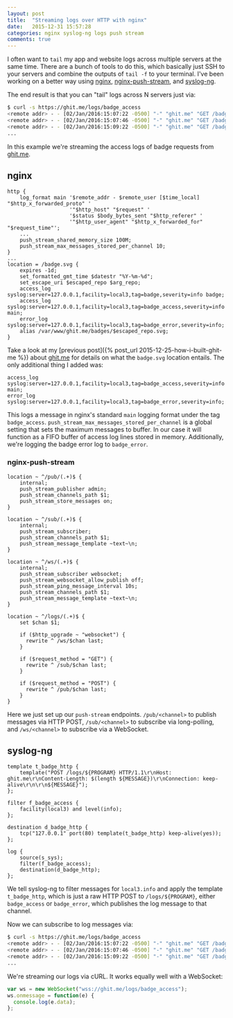 ```yaml
---
layout: post
title:  "Streaming logs over HTTP with nginx"
date:   2015-12-31 15:57:28
categories: nginx syslog-ng logs push stream
comments: true
---
```


I often want to `tail` my app and website logs across multiple servers at the same time.  There are a bunch of tools to do this, which basically just SSH to your servers and combine the outputs of `tail -f` to your terminal.  I've been working on a better way using [nginx](http://nginx.org), [nginx-push-stream](https://github.com/wandenberg/nginx-push-stream-module), and [syslog-ng](https://www.balabit.com/network-security/syslog-ng).

The end result is that you can "tail" logs across N servers just via:

```bash
$ curl -s https://ghit.me/logs/badge_access
<remote addr> - - [02/Jan/2016:15:07:22 -0500] "-" "ghit.me" "GET /badge.svg?repo=benwilber/bashids HTTP/1.1" 304 0 "https://ghit.me/logs.html" "Mozilla/5.0 (Macintosh; Intel Mac OS X 10_10_5) AppleWebKit/537.36 (KHTML, like Gecko) Chrome/47.0.2526.106 Safari/537.36" "-" "0.000"
<remote addr> - - [02/Jan/2016:15:07:46 -0500] "-" "ghit.me" "GET /badge.svg?repo=benwilber/bashids HTTP/1.1" 304 0 "https://ghit.me/logs.html" "Mozilla/5.0 (Macintosh; Intel Mac OS X 10_10_5) AppleWebKit/537.36 (KHTML, like Gecko) Chrome/47.0.2526.106 Safari/537.36" "-" "0.000"
<remote addr> - - [02/Jan/2016:15:09:22 -0500] "-" "ghit.me" "GET /badge.svg?repo=benwilber/bashids HTTP/1.1" 304 0 "https://ghit.me/logs.html" "Mozilla/5.0 (Macintosh; Intel Mac OS X 10_10_5) AppleWebKit/537.36 (KHTML, like Gecko) Chrome/47.0.2526.106 Safari/537.36" "-" "0.000"
...
```

In this example we're streaming the access logs of badge requests from [ghit.me](https://ghit.me/).

## nginx

```nginx
http {
    log_format main '$remote_addr - $remote_user [$time_local] "$http_x_forwarded_proto" '
                    '"$http_host" "$request" '
                    '$status $body_bytes_sent "$http_referer" '
                    '"$http_user_agent" "$http_x_forwarded_for" "$request_time"';
    ...
    push_stream_shared_memory_size 100M;
    push_stream_max_messages_stored_per_channel 10;
}
...
location = /badge.svg {
    expires -1d;
    set_formatted_gmt_time $datestr "%Y-%m-%d";
    set_escape_uri $escaped_repo $arg_repo;
    access_log syslog:server=127.0.0.1,facility=local3,tag=badge,severity=info badge;
    access_log syslog:server=127.0.0.1,facility=local3,tag=badge_access,severity=info main;
    error_log syslog:server=127.0.0.1,facility=local3,tag=badge_error,severity=info;
    alias /var/www/ghit.me/badges/$escaped_repo.svg;
}  
```

Take a look at my [previous post]({% post_url 2015-12-25-how-i-built-ghit-me %}) about [ghit.me](https://ghit.me/) for details on what the `badge.svg` location entails.  The only additional thing I added was:

```
access_log syslog:server=127.0.0.1,facility=local3,tag=badge_access,severity=info main;
error_log syslog:server=127.0.0.1,facility=local3,tag=badge_error,severity=info;
```

This logs a message in nginx's standard `main` logging format under the tag `badge_access`.  `push_stream_max_messages_stored_per_channel` is a global setting that sets the maximum messages to buffer.  In our case it will function as a FIFO buffer of access log lines stored in memory.  Additionally, we're logging the badge error log to `badge_error`.

### nginx-push-stream

```nginx
location ~ ^/pub/(.+)$ {
    internal;
    push_stream_publisher admin;
    push_stream_channels_path $1;
    push_stream_store_messages on;
}

location ~ ^/sub/(.+)$ {
    internal;
    push_stream_subscriber;
    push_stream_channels_path $1;
    push_stream_message_template ~text~\n;
}

location ~ ^/ws/(.+)$ {
    internal;
    push_stream_subscriber websocket;
    push_stream_websocket_allow_publish off;
    push_stream_ping_message_interval 10s;
    push_stream_channels_path $1;
    push_stream_message_template ~text~\n;
}

location ~ ^/logs/(.+)$ {
    set $chan $1;

    if ($http_upgrade ~ "websocket") {
      rewrite ^ /ws/$chan last;
    }

    if ($request_method = "GET") {
      rewrite ^ /sub/$chan last;
    }

    if ($request_method = "POST") {
      rewrite ^ /pub/$chan last;
    }
}
```

Here we just set up our `push-stream` endpoints.  `/pub/<channel>` to publish messages via HTTP POST, `/sub/<channel>` to subscribe via long-polling, and `/ws/<channel>` to subscribe via a WebSocket.

## syslog-ng

```syslog-ng
template t_badge_http {
    template("POST /logs/${PROGRAM} HTTP/1.1\r\nHost: ghit.me\r\nContent-Length: $(length ${MESSAGE})\r\nConnection: keep-alive\r\n\r\n${MESSAGE}");
};

filter f_badge_access {
    facility(local3) and level(info);
};

destination d_badge_http {
    tcp("127.0.0.1" port(80) template(t_badge_http) keep-alive(yes));
};

log {
    source(s_sys);
    filter(f_badge_access);
    destination(d_badge_http);
};
```

We tell syslog-ng to filter messages for `local3.info` and apply the template `t_badge_http`, which is just a raw HTTP POST to `/logs/${PROGRAM}`, either `badge_access` or `badge_error`, which publishes the log message to that channel.

Now we can subscribe to log messages via:

```bash
$ curl -s https://ghit.me/logs/badge_access
<remote addr> - - [02/Jan/2016:15:07:22 -0500] "-" "ghit.me" "GET /badge.svg?repo=benwilber/bashids HTTP/1.1" 304 0 "https://ghit.me/logs.html" "Mozilla/5.0 (Macintosh; Intel Mac OS X 10_10_5) AppleWebKit/537.36 (KHTML, like Gecko) Chrome/47.0.2526.106 Safari/537.36" "-" "0.000"
<remote addr> - - [02/Jan/2016:15:07:46 -0500] "-" "ghit.me" "GET /badge.svg?repo=benwilber/bashids HTTP/1.1" 304 0 "https://ghit.me/logs.html" "Mozilla/5.0 (Macintosh; Intel Mac OS X 10_10_5) AppleWebKit/537.36 (KHTML, like Gecko) Chrome/47.0.2526.106 Safari/537.36" "-" "0.000"
<remote addr> - - [02/Jan/2016:15:09:22 -0500] "-" "ghit.me" "GET /badge.svg?repo=benwilber/bashids HTTP/1.1" 304 0 "https://ghit.me/logs.html" "Mozilla/5.0 (Macintosh; Intel Mac OS X 10_10_5) AppleWebKit/537.36 (KHTML, like Gecko) Chrome/47.0.2526.106 Safari/537.36" "-" "0.000"
...
```

We're streaming our logs via cURL.  It works equally well with a WebSocket:

```javascript
var ws = new WebSocket("wss://ghit.me/logs/badge_access");
ws.onmessage = function(e) {
  console.log(e.data);
};
```
